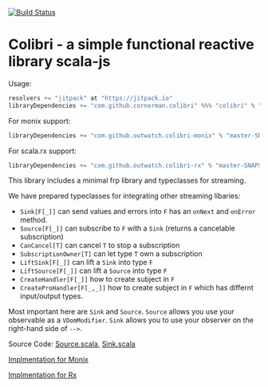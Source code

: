 [![Build Status](https://travis-ci.org/cornerman/colibri.svg?branch=master)](https://travis-ci.org/cornerman/colibri)

# Colibri - a simple functional reactive library scala-js

Usage:
```scala
resolvers += "jitpack" at "https://jitpack.io"
libraryDependencies += "com.github.cornerman.colibri" %%% "colibri" % "master-SNAPSHOT"
```

For monix support:
```scala
libraryDependencies += "com.github.outwatch.colibri-monix" % "master-SNAPSHOT"
```

For scala.rx support:
```scala
libraryDependencies += "com.github.outwatch.colibri-rx" % "master-SNAPSHOT"
```

This library includes a minimal frp library and typeclasses for streaming.

We have prepared typeclasses for integrating other streaming libaries:
- `Sink[F[_]]` can send values and errors into `F` has an `onNext` and `onError` method.
- `Source[F[_]]` can subscribe to `F` with a `Sink` (returns a cancelable subscription)
- `CanCancel[T]` can cancel `T` to stop a subscription
- `SubscriptionOwner[T]` can let type `T` own a subscription
- `LiftSink[F[_]]` can lift a `Sink` into type `F`
- `LiftSource[F[_]]` can lift a `Source` into type `F`
- `CreateHandler[F[_]]` how to create subject in `F`
- `CreateProHandler[F[_,_]]` how to create subject in `F` which has differnt input/output types.

Most important here are `Sink` and `Source`. `Source` allows you use your observable as a `VDomModifier`. `Sink` allows you to use your observer on the right-hand side of `-->`.

Source Code: [Source.scala](colibri/src/main/scala/colibri/Source.scala), [Sink.scala](colibri/src/main/scala/colibri/Sink.scala)

[Implmentation for Monix](monix/src/main/scala/colibri/ext/monix/package.scala)

[Implmentation for Rx](rx/src/main/scala/colibri/ext/rx/package.scala)
